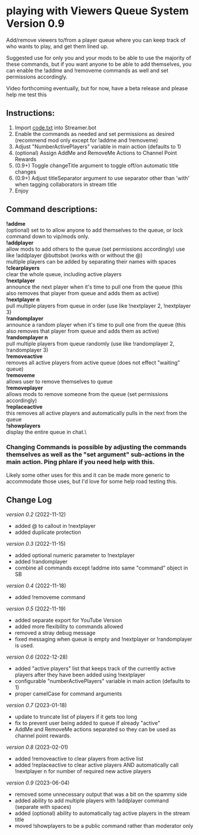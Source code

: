 # playing with Viewers Queue System  Version 0.9

Add/remove viewers to/from a player queue where you can keep track of who wants to play, and get them lined up.   

Suggested use for only you and your mods to be able to use the majority of these commands, but if you want anyone to be able to add themselves, you can enable the !addme and !removeme commands as well and set permissions accordingly.

Video forthcoming eventually, but for now, have a beta release and please help me test this

## Instructions:
1)  Import [code.txt](https://raw.githubusercontent.com/phlare/streamer-bot-examples/main/playerQueue/code.txt) into Streamer.bot
2) Enable the commands as needed and set permissions as desired (recommend mod only except for !addme and !removeme)
3) Adjust "NumberActivePlayers" variable in main action (defaults to 1)
4) (optional) Assign AddMe and RemoveMe Actions to Channel Point Rewards
5) (0.9+) Toggle changeTitle argument to toggle off/on automatic title changes
6) (0.9+) Adjust titleSeparator argument to use separator other than 'with' when tagging collaborators in stream title
7) Enjoy
 
## Command descriptions:
**!addme**\
 (optional)  set to to allow anyone to add themselves to the queue, or lock command down to vip/mods only.\
**!addplayer**\
  allow mods to add others to the queue (set permissions accordingly)  use like !addplayer @buttsbot  (works with or without the @)\
  multiple players can be added by separating their names with spaces
**!clearplayers**\
    clear the whole queue, including active players\
**!nextplayer**\
    announce the next player when it's time to pull one from the queue (this also removes that player from queue and adds them as active)\
**!nextplayer n**\
   pull multiple players from queue in order (use like !nextplayer 2, !nextplayer 3)\
**!randomplayer**\
    announce a random player when it's time to pull one from the queue (this also removes that player from queue and adds them as active)\
**!randomplayer n**\
   pull multiple players from queue randomly (use like !randomplayer 2, !randomplayer 3)\
**!removeactive**\
   removes all active players from active queue (does not effect "waiting" queue)\
**!removeme**\
   allows user to remove themselves to queue\
**!removeplayer**\
    allows mods to remove someone from the queue (set permissions accordingly)\
**!replaceactive**\
   this removes all active players and automatically pulls in the next from the queue\
**!showplayers**\
    display the entire queue in chat.\

### Changing Commands is possible by adjusting the commands themselves as well as the "set argument" sub-actions in the main action. Ping phlare if you need help with this.

Likely some other uses for this and it can be made more generic to accommodate those uses, but I'd love for some help road testing this.

## Change Log
*version 0.2* (2022-11-12)
- added @ to callout in !nextplayer
- added duplicate protection

*version 0.3* (2022-11-15)
- added optional numeric parameter to !nextplayer
- added !randomplayer
- combine all commands except !addme into same "command" object in SB

*version 0.4* (2022-11-18)
- added !removeme command

*version 0.5* (2022-11-19)
- added separate export for YouTube Version
- added more flexibility to commands allowed
- removed a stray debug message
- fixed messaging when queue is empty and !nextplayer or !randomplayer is used.

*version 0.6* (2022-12-28)
- added "active players" list that keeps track of the currently active players after they have been added using !nextplayer
- configurable "numberActivePlayers" variable in main action (defaults to 1)
- proper camelCase for command arguments

*version 0.7* (2023-01-18)
- update to truncate list of players if it gets too long
- fix to prevent user being added to queue if already "active"
- AddMe and RemoveMe actions separated so they can be used as channel point rewards.

*version 0.8* (2023-02-01)
- added !removeactive to clear players from active list
- added !replaceactive to clear active players AND automatically call !nextplayer n for number of required new active players

*version 0.9* (2023-06-04)
- removed some unnecessary output that was a bit on the spammy side
- added ability to add multiple players with !addplayer command (separate with spaces)
- added (optional) ability to automatically tag active players in the stream title
- moved !showplayers to be a public command rather than moderator only